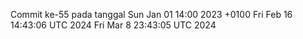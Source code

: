 Commit ke-55 pada tanggal Sun Jan 01 14:00 2023 +0100
Fri Feb 16 14:43:06 UTC 2024
Fri Mar  8 23:43:05 UTC 2024
